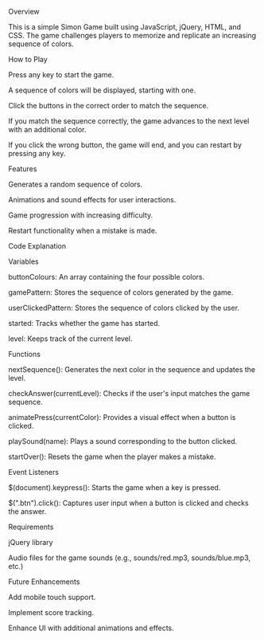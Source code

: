 Overview

This is a simple Simon Game built using JavaScript, jQuery, HTML, and CSS. The game challenges players to memorize and replicate an increasing sequence of colors.

How to Play

Press any key to start the game.

A sequence of colors will be displayed, starting with one.

Click the buttons in the correct order to match the sequence.

If you match the sequence correctly, the game advances to the next level with an additional color.

If you click the wrong button, the game will end, and you can restart by pressing any key.

Features

Generates a random sequence of colors.

Animations and sound effects for user interactions.

Game progression with increasing difficulty.

Restart functionality when a mistake is made.

Code Explanation

Variables

buttonColours: An array containing the four possible colors.

gamePattern: Stores the sequence of colors generated by the game.

userClickedPattern: Stores the sequence of colors clicked by the user.

started: Tracks whether the game has started.

level: Keeps track of the current level.

Functions

nextSequence(): Generates the next color in the sequence and updates the level.

checkAnswer(currentLevel): Checks if the user's input matches the game sequence.

animatePress(currentColor): Provides a visual effect when a button is clicked.

playSound(name): Plays a sound corresponding to the button clicked.

startOver(): Resets the game when the player makes a mistake.

Event Listeners

$(document).keypress(): Starts the game when a key is pressed.

$(".btn").click(): Captures user input when a button is clicked and checks the answer.

Requirements

jQuery library

Audio files for the game sounds (e.g., sounds/red.mp3, sounds/blue.mp3, etc.)

Future Enhancements

Add mobile touch support.

Implement score tracking.

Enhance UI with additional animations and effects.
